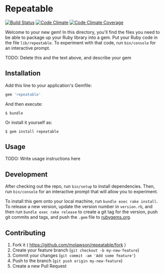 # Repeatable

[![Build Status](https://img.shields.io/travis/molawson/repeatable.svg)](https://travis-ci.org/molawson/repeatable)
[![Code Climate](https://img.shields.io/codeclimate/github/molawson/repeatable.svg)](https://codeclimate.com/github/molawson/repeatable)
[![Code Climate Coverage](https://img.shields.io/codeclimate/coverage/github/molawson/repeatable.svg)](https://codeclimate.com/github/molawson/repeatable)

Welcome to your new gem! In this directory, you'll find the files you need to be able to package up your Ruby library into a gem. Put your Ruby code in the file `lib/repeatable`. To experiment with that code, run `bin/console` for an interactive prompt.

TODO: Delete this and the text above, and describe your gem

## Installation

Add this line to your application's Gemfile:

```ruby
gem 'repeatable'
```

And then execute:

    $ bundle

Or install it yourself as:

    $ gem install repeatable

## Usage

TODO: Write usage instructions here

## Development

After checking out the repo, run `bin/setup` to install dependencies. Then, run `bin/console` for an interactive prompt that will allow you to experiment.

To install this gem onto your local machine, run `bundle exec rake install`. To release a new version, update the version number in `version.rb`, and then run `bundle exec rake release` to create a git tag for the version, push git commits and tags, and push the `.gem` file to [rubygems.org](https://rubygems.org).

## Contributing

1. Fork it ( https://github.com/molawson/repeatable/fork )
2. Create your feature branch (`git checkout -b my-new-feature`)
3. Commit your changes (`git commit -am 'Add some feature'`)
4. Push to the branch (`git push origin my-new-feature`)
5. Create a new Pull Request

